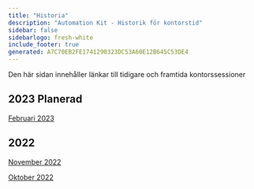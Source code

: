 ```yaml
---
title: "Historia"
description: "Automation Kit - Historik för kontorstid"
sidebar: false
sidebarlogo: fresh-white
include_footer: true
generated: A7C70EB2FE1741290323DC53A60E12B645C53DE4
---
```


Den här sidan innehåller länkar till tidigare och framtida kontorssessioner

## 2023 Planerad

[Februari 2023](/sv/office-hours/february-2023)

## 2022

[November 2022](/sv/office-hours/november-2022)

[Oktober 2022](/sv/office-hours/october-2022)
